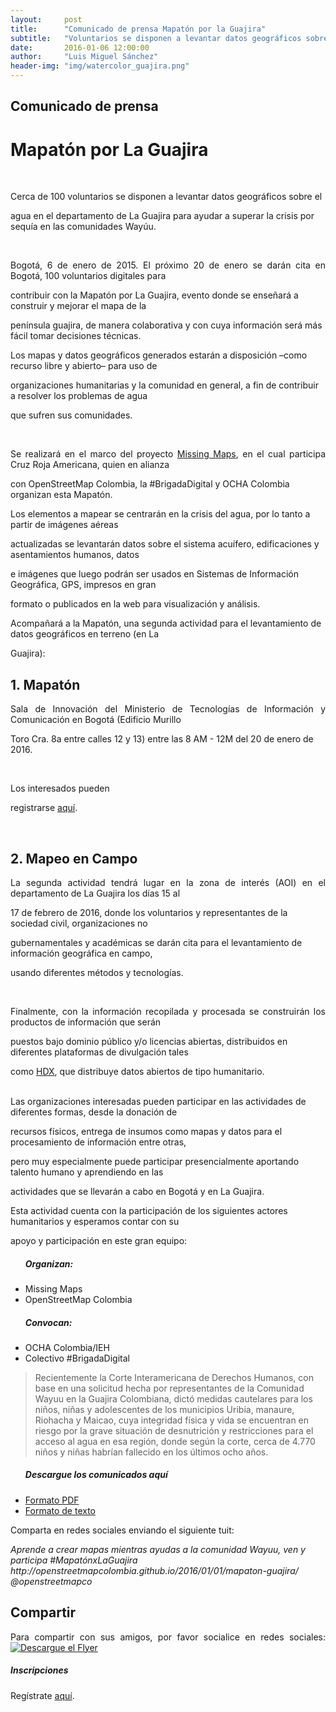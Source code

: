 ```yaml
---
layout:     post
title:      "Comunicado de prensa Mapatón por la Guajira"
subtitle:   "Voluntarios se disponen a levantar datos geográficos sobre el agua para ayudar a superar la crisis por sequía en comunidades Wayúu"
date:       2016-01-06 12:00:00
author:     "Luis Miguel Sánchez"
header-img: "img/watercolor_guajira.png"
---
```

<h2>Comunicado de prensa</h2>
<h1>Mapatón por La Guajira</h1>
<br>
<p align="justify">Cerca de 100 voluntarios se disponen a levantar datos geográficos sobre el

agua en el departamento de La Guajira para ayudar a superar la crisis por sequía en las comunidades Wayúu.</p>
<br>
<p align="justify">Bogotá, 6 de enero de 2015. El próximo 20 de enero se darán cita en Bogotá, 100 voluntarios digitales para

contribuir con la Mapatón por La Guajira, evento donde se enseñará a construir y mejorar el mapa de la 

península guajira, de manera colaborativa y con cuya información será más fácil tomar decisiones técnicas.

Los mapas y datos geográficos generados estarán a disposición –como recurso libre y abierto– para uso de 

organizaciones humanitarias y la comunidad en general, a fin de contribuir a resolver los problemas de agua 

que sufren sus comunidades.</p>
<br>

<p align="justify">Se realizará en el marco del proyecto <a href="http://www.missingmaps.org/">Missing Maps</a>, en el cual participa Cruz Roja Americana, quien en alianza 

con OpenStreetMap Colombia, la #BrigadaDigital y OCHA Colombia organizan esta Mapatón.

Los elementos a mapear se centrarán en la crisis del agua, por lo tanto a partir de imágenes aéreas 

actualizadas se levantarán datos sobre el sistema acuífero, edificaciones y asentamientos humanos, datos 

e imágenes que luego podrán ser usados en Sistemas de Información Geográfica, GPS, impresos en gran 

formato o publicados en la web para visualización y análisis.

Acompañará a la Mapatón, una segunda actividad para el levantamiento de datos geográficos en terreno (en La 

Guajira):</p>

<section id="inscripcion">
<h2>1. Mapatón</h2>

<p align="justify">Sala de Innovación del Ministerio de Tecnologías de Información y Comunicación en Bogotá (Edificio Murillo 

Toro Cra. 8a entre calles 12 y 13) entre las 8 AM - 12M del 20 de enero de 2016.</p>
<br>
<p>Los interesados pueden 

registrarse <a href="https://www.eventbrite.es/e/entradas-mapaton-por-la-guajira-20226286367">aquí</a>.
</p></section>
<br>

<h2>2. Mapeo en Campo</h2>

<p align="justify"> La segunda actividad tendrá lugar en la zona de interés (AOI) en el departamento de La Guajira los días 15 al 

17 de febrero de 2016, donde los voluntarios y representantes de la sociedad civil, organizaciones no 

gubernamentales y académicas se darán cita para el levantamiento de información geográfica en campo, 

usando diferentes métodos y tecnologías.</p>
<br>

<p align="justify"> Finalmente, con la información recopilada y procesada se construirán los productos de información que serán 

puestos bajo dominio público y/o licencias abiertas, distribuidos en diferentes plataformas de divulgación tales 

como <a href="https://data.hdx.rwlabs.org/">HDX</a>, que distribuye datos abiertos de tipo humanitario.<br>
<br>

Las organizaciones interesadas pueden participar en las actividades de diferentes formas, desde la donación de 

recursos físicos, entrega de insumos como mapas y datos para el procesamiento de información entre otras, 

pero muy especialmente puede participar presencialmente aportando talento humano y aprendiendo en las 

actividades que se llevarán a cabo en Bogotá y en La Guajira.<br>

Esta actividad cuenta con la participación de los siguientes actores humanitarios y esperamos contar con su 

apoyo y participación en este gran equipo:</p>

<ul>
	<h5>Organizan:</h5>
	<li>Missing Maps</li>
	<li>OpenStreetMap Colombia</li>
	<h5>Convocan:</h5>
	<li>OCHA Colombia/IEH</li>
	<li>Colectivo #BrigadaDigital</li>
</ul>

<blockquote>
Recientemente la Corte Interamericana de Derechos Humanos, con base en una solicitud hecha por representantes de la Comunidad Wayuu en la Guajira Colombiana, dictó medidas cautelares para los niños, niñas y adolescentes de los municipios Uribia, manaure, Riohacha y Maicao, cuya integridad física y vida se encuentran en riesgo por la grave situación de desnutrición y restricciones para el acceso al agua en esa región, donde según la corte, cerca de 4.770 niños y niñas habrían fallecido en los últimos ocho años.</blockquote>

<ul>
	<h5>Descargue los comunicados aquí</h5>
	<li><a href="">Formato PDF</a></li>
	<li><a href="https://drive.google.com/open?id=0B6RplgVZJTpQYmhseU4wSXVFa1U">Formato de texto</a></li>
</ul>

<p>Comparta en redes sociales enviando el siguiente tuit:</p>
<em>Aprende a crear mapas mientras ayudas a la comunidad Wayuu, ven y participa #MapatónxLaGuajira http://openstreetmapcolombia.github.io/2016/01/01/mapaton-guajira/ @openstreetmapco</em>


<h2>Compartir</h2>
<p align="justify">
Para compartir con sus amigos, por favor socialice en redes sociales:
<a href="{{ site.baseurl }}/img/mapaton_guajira.png">
    <img src="{{ site.baseurl }}/img/mapaton_guajira.png" alt="Descargue el Flyer">
</a>


<section id="inscripcion">
<h5>Inscripciones</h5>
Regístrate <a href="https://www.eventbrite.es/e/entradas-mapaton-por-la-guajira-20226286367">aquí</a>.
</section>
</p>
